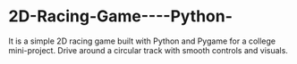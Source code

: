 # 2D-Racing-Game----Python-
It is a simple 2D racing game built with Python and Pygame for a college mini-project. Drive around a circular track with smooth controls and visuals.
